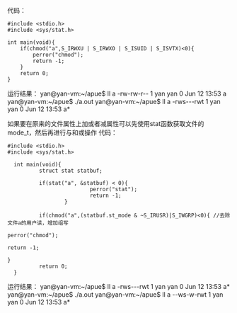 代码：
```
#include <stdio.h>  
#include <sys/stat.h>  
  
int main(void){  
    if(chmod("a",S_IRWXU | S_IRWXO | S_ISUID | S_ISVTX)<0){  
        perror("chmod");  
        return -1;  
    }  
    return 0;  
}
```

运行结果：
yan@yan-vm:~/apue$ ll a
-rw-rw-r-- 1 yan yan 0 Jun 12 13:53 a
yan@yan-vm:~/apue$ ./a.out
yan@yan-vm:~/apue$ ll a
-rws---rwt 1 yan yan 0 Jun 12 13:53 a*

如果要在原来的文件属性上加或者减属性可以先使用stat函数获取文件的mode_t，然后再进行与和或操作
代码：
```
#include <stdio.h>  
#include <sys/stat.h>  
  
  int main(void){  
          struct stat statbuf;  
    
          if(stat("a", &statbuf) < 0){  
                          perror("stat");  
                          return -1;  
                  }  
    
          if(chmod("a",(statbuf.st_mode & ~S_IRUSR)|S_IWGRP)<0){ //去除文件a的用户读，增加组写  
                                                                               perror("chmod");  
                                                                               return -1;  
                                                                       }  
          return 0;  
  } 
```

运行结果：
yan@yan-vm:~/apue$ ll a
-rws---rwt 1 yan yan 0 Jun 12 13:53 a*
yan@yan-vm:~/apue$ ./a.out
yan@yan-vm:~/apue$ ll a
--ws-w-rwt 1 yan yan 0 Jun 12 13:53 a*
